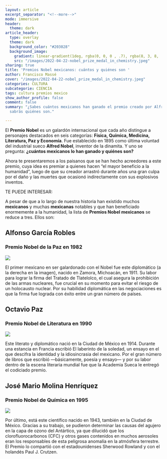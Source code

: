 ```yaml
---
layout: article
excerpt_separator: "<!--more-->"
mode: immersive
header:
  theme: dark
article_header:
  type: overlay
  theme: dark
  background_color: "#203028"
  background_image:
    gradient: linear-gradient(1deg, rgba(0, 0, 0 , .7), rgba(8, 3, 8, .9))
    src: "/images/2022-04-22-nobel_prize_medal_in_chemistry.jpeg"
sharing: true
title: 'Premios Nobel mexicanos: cuántos y quiénes son '
author: Francisco Massé
cover: "/images/2022-04-22-nobel_prize_medal_in_chemistry.jpeg"
categories: CULTURA
subcategorie: CIENCIA
tags: cultura premios mexico
show_author_profile: false
comment: false
summary: "¿Sabes cuántos mexicanos han ganado el premio creado por Alfred Nobel? Aquí
  sabrás quiénes son."

---
```

El **Premio Nobel** es un galardón internacional que cada año distingue a personajes destacados en seis categorías: **Física, Química, Medicina, Literatura, Paz y Economía**. Fue establecido en 1895 como última voluntad del industrial sueco **Alfred Nobel**, inventor de la dinamita. Y uno se pregunta: **¿cuántos mexicanos lo han ganado y quiénes son?**

Ahora te presentaremos a los paisanos que se han hecho acreedores a este premio, cuya idea es premiar a quienes hacen “el mayor beneficio a la humanidad”, luego de que su creador arrastró durante años una gran culpa por el daño y las muertes que ocasionó indirectamente con sus explosivos inventos.

TE PUEDE INTERESAR:

A pesar de que a lo largo de nuestra historia han existido muchos **mexicanos** y muchas **mexicanas** notables y que han beneficiado enormemente a la humanidad, la lista de **Premios Nobel mexicanos** se reduce a tres. Ellos son:

## Alfonso García Robles

### Premio Nobel de la Paz en 1982

![](https://upload.wikimedia.org/wikipedia/commons/thumb/3/32/George_Rathjens_%28V.S.%29_en_%28rechts%29_de_voormalig_minister_van_buitenlandse_zaken_%2C_Bestanddeelnr_931-8254.jpg/1280px-George_Rathjens_%28V.S.%29_en_%28rechts%29_de_voormalig_minister_van_buitenlandse_zaken_%2C_Bestanddeelnr_931-8254.jpg)

El primer mexicano en ser galardonado con el Nobel fue este diplomático (a la derecha en la imagen), nacido en Zamora, Michoacán, en 1911. Su labor para lograr la firma del Tratado de Tlatelolco, el cual asegura la prohibición de las armas nucleares, fue crucial en su momento para evitar el riesgo de un holocausto nuclear. Por su habilidad diplomática en las negociaciones es que la firma fue lograda con éxito entre un gran número de países.

## Octavio Paz

### Premio Nobel de Literatura en 1990

![](https://upload.wikimedia.org/wikipedia/commons/e/e8/Octavio_Paz_1984.jpg)

Este literato y diplomático nació en la Ciudad de México en 1914. Durante una estancia en Francia escribió El laberinto de la soledad, un ensayo en el que descifra la identidad y la idiosincrasia del mexicano. Por el gran número de libros que escribió —básicamente, poesía y ensayo— y por su labor dentro de la escena literaria mundial fue que la Academia Sueca le entregó el codiciado premio.

## José Mario Molina Henríquez

### Premio Nobel de Química en 1995

![](https://upload.wikimedia.org/wikipedia/commons/thumb/8/8a/Mario_Molina_1c389_8385_%28cropped%29.jpg/897px-Mario_Molina_1c389_8385_%28cropped%29.jpg)

Por último, está este científico nacido en 1943, también en la Ciudad de México. Gracias a su trabajo, se pudieron determinar las causas del agujero en la capa de ozono del Antártico, ya que dilucidó que los clorofluorocarbonos (CFC) y otros gases contenidos en muchos aerosoles eran los responsables de esta peligrosa anomalía en la atmósfera terrestre. El Premio lo compartió con el estadounidenses Sherwood Rowland y con el holandés Paul J. Crutzen.